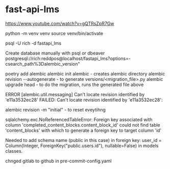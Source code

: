 # fast-api-lms
https://www.youtube.com/watch?v=gQTRsZpR7Gw

python -m venv venv
source venv/bin/activate

psql -U rich -d fastapi_lms

Create database manually with psql or dbeaver
postgresql://rich:reddpos@localhost/fastapi_lms?options=-csearch_path%3Dalembic_version"

poetry add alembic
alembic init alembic - creates alembic directory
alembic revision --autogenerate - to generate versions/<migration_file>.py
alembic upgrade head - to do the migration, runs the generated file above

ERROR [alembic.util.messaging] Can't locate revision identified by 'e11a3532ec28'
FAILED: Can't locate revision identified by 'e11a3532ec28':

alembic revision -m "initial" - to reset eveytihng

sqlalchemy.exc.NoReferencedTableError: Foreign key associated with column 'completed_content_blocks.content_block_id'
could not find table 'content_blocks' with which to generate a foreign key to target column 'id'

Needed to add schema name (public in this case) in foreign key:
user_id = Column(Integer, ForeignKey("public.users.id"), nullable=False) in models classes.

chnged gitlab to github in pre-commit-config.yaml
